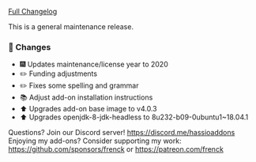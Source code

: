 [Full Changelog][changelog]

This is a general maintenance release.

### :hammer: Changes

- :fireworks: Updates maintenance/license year to 2020
- :pencil2: Funding adjustments
- :pencil2: Fixes some spelling and grammar
- :books: Adjust add-on installation instructions
- :arrow_up: Upgrades add-on base image to v4.0.3
- :arrow_up: Upgrades openjdk-8-jdk-headless to 8u232-b09-0ubuntu1~18.04.1

[changelog]: https://github.com/hassio-addons/addon-unifi/compare/v0.13.3...v0.13.4

Questions? Join our Discord server! https://discord.me/hassioaddons
Enjoying my add-ons? Consider supporting my work:
https://github.com/sponsors/frenck or https://patreon.com/frenck
